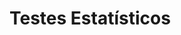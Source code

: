 # Testes Estatísticos

<!--### Se quiser pode me pagar um cafézinho.

<div align="center">

![38z2dANBJQLttFoWej6G1QNnhCToa75vQg](img/donate.png)\
38z2dANBJQLttFoWej6G1QNnhCToa75vQg--->

<!--Ou vc pode contribuir tbm via a Lightining network do BTC com apenas 500 sats
<div align="center">

![](/img/ln-donate.png)


</div>-->
